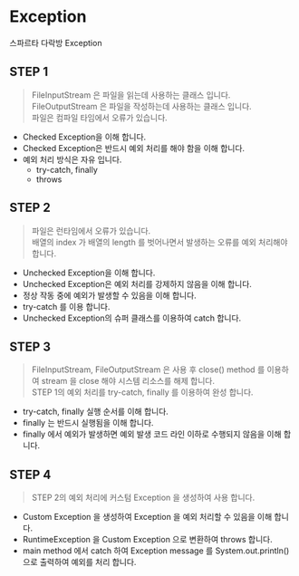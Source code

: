 # Exception
스파르타 다락방 Exception

## STEP 1
> FileInputStream 은 파일을 읽는데 사용하는 클래스 입니다.<br>
> FileOutputStream 은 파일을 작성하는데 사용하는 클래스 입니다.<br>
> 파일은 컴파일 타임에서 오류가 있습니다.
- Checked Exception을 이해 합니다.
- Checked Exception은 반드시 예외 처리를 해야 함을 이해 합니다.
- 예외 처리 방식은 자유 입니다.
  - try-catch, finally
  - throws

## STEP 2
> 파일은 런타임에서 오류가 있습니다.<br>
> 배열의 index 가 배열의 length 를 벗어나면서 발생하는 오류를 예외 처리해야 합니다. <br>
- Unchecked Exception을 이해 합니다.
- Unchecked Exception은 예외 처리를 강제하지 않음을 이해 합니다.
- 정상 작동 중에 예외가 발생할 수 있음을 이해 합니다.
- try-catch 를 이용 합니다.
- Unchecked Exception의 슈퍼 클래스를 이용하여 catch 합니다.

## STEP 3
> FileInputStream, FileOutputStream 은 사용 후 close() method 를 이용하여 stream 을 close 해야 시스템 리소스를 해제 합니다.<br>
> STEP 1의 예외 처리를 try-catch, finally 를 이용하여 완성 합니다.
- try-catch, finally 실행 순서를 이해 합니다.
- finally 는 반드시 실행됨을 이해 합니다.
- finally 에서 예외가 발생하면 예외 발생 코드 라인 이하로 수행되지 않음을 이해 합니다.

## STEP 4
> STEP 2의 예외 처리에 커스텀 Exception 을 생성하여 사용 합니다.<br>
- Custom Exception 을 생성하여 Exception 을 예외 처리할 수 있음을 이해 합니다.
- RuntimeException 을 Custom Exception 으로 변환하여 throws 합니다.
- main method 에서 catch 하여 Exception message 를 System.out.println() 으로 출력하여 예외를 처리 합니다.
